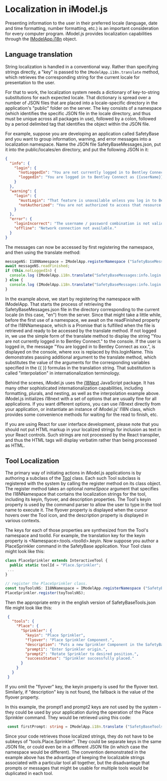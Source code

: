 # Localization in iModel.js

Presenting information to the user in their preferred locale (language, date and time formatting, number formatting, etc.) is an important consideration for every computer program. iModel.js provides localization capabilities through the [IModelApp.i18n]($frontend) object.

## Language translation

String localization is handled in a conventional way. Rather than specifying strings directly, a "key" is passed to the `IModelApp.i18n.translate` method, which retrieves the corresponding string for the current locale for presentation to the user.

For that to work, the localization system needs a dictionary of key-to-string substitutions for each expected locale. That dictionary is spread over a number of JSON files that are placed into a locale-specific directory in the application's "public" folder on the server. The key consists of a namespace (which identifies the specific JSON file in the locale directory, and thus must be unique across all packages in use), followed by a colon, followed by a period delimited tag that identifies the object within the JSON file.

For example, suppose you are developing an application called SafetyBase and you want to group information, warning, and error messages into a localization namespace. Name the JSON file SafetyBaseMessages.json, put it into the public/locales/en directory, and put the following JSON in it:

 ```json
 {
   "info": {
     "login": {
       "notLoggedIn": "You are not currently logged in to Bentley Connect.",
       "loggedIn": "You are logged in to Bentley Connect as {{userName}}."
     }
   },
   "warning": {
     "login": {
       "mustLogin": "That feature is unavailable unless you log in to Bentley Connect.",
       "notAuthorized": "You are not authorized to access that resource."
     }
   },
   "error": {
     "loginIncorrect": "The username / password combination is not valid.",
     "offline": "Network connection not available."
   }
 }
 ```

The messages can now be accessed by first registering the namespace, and then using the translate method:

```ts
messageNS: I18NNamespace = IModelApp.registerNamespace ("SafetyBaseMessages");
await messageNS.readFinished;
if (this.notLoggedIn) {
  console.log (IModelApp.i18n.translate("SafetyBaseMessages:info.login.loggedIn")
} else {
  console.log (IModelApp.i18n.translate("SafetyBaseMessages:info.login.notLoggedIn", {userName: this.loginName});
}
```

In the example above, we start by registering the namespace with IModelApp. That starts the process of retrieving the SafetyBaseMessages.json file in the directory corresponding to the current locale (in this case, "en") from the server. Since that might take a little while, before the first use of a namespace, we await on the readFinished property of the I18NNamespace, which is a Promise that is fulfilled when the file is retrieved and ready to be accessed by the translate method. If not logged in, we use the simple form of the translate method to display the string "You are not currently logged in to Bentley Connect." to the console. If the user is logged in, the message "You are logged in to Bentley Connect as xxx.", is displayed on the console, where xxx is replaced by this.loginName. This demonstrates passing additional argument to the translate method, which substitutes the value of the arguments for the corresponding variables specified in the {{ }} formulas in the translation string. That substitution is called "interpolation" in internationalization terminology.

Behind the scenes, iModel.js uses the [i18Next](http://www.i18next.com) JavaScript package. It has many other sophisticated internationalization capabilities, including formatting, plurals, and nesting, as well as the interpolation example above. iModel.js initializes i18next with a set of options that are usually fine for all applications. If you want different options, you can use i18next directly from your application, or instantiate an instance of iModel.js' I18N class, which provides some convenience methods for waiting for the read to finish, etc.

If you are using React for user interface development, please note that you should not put HTML markup in your localized strings for inclusion as text in your React controls. Such strings are not processed by the React transpiler, and thus the HTML tags will display verbatim rather than being processed as HTML.

## Tool Localization

The primary way of initiating actions in iModel.js applications is by authoring a subclass of the [Tool](./Tools) class. Each such Tool subclass is registered with the system by calling the register method on its class object. The register method takes an optional *nameSpace* argument that specifies the I18NNamespace that contains the localization strings for the tool, including its keyin, flyover, and description properties. The Tool's keyin property is used by the command parser to allow the user to type in the tool name to execute it. The flyover property is displayed when the cursor hovers over the Tool icon, and the description property is displayed in various contexts.

The keys for each of those properties are synthesized from the Tool's namespace and toolId. For example, the translation key for the keyin property is \<Namespace\>:tools.\<toolId\>.keyin. Now suppose you author a PlaceSprinkler command in the SafetyBase application. Your Tool class might look like this:

```ts
class PlaceSprinkler extends InteractiveTool {
  public static toolId = "Place.Sprinkler";
 ...
}

// register the PlaceSprinkler class.
const toyToolsNS: I18NNamespace = IModelApp.registerNamespace ("SafetyBaseTools");
PlaceSprinkler.register(toyToolsNS);
```

Then the appropriate entry in the english version of SafetyBaseTools.json file might look like this:

```json
 {
   "tools": {
     "Place": {
       "Sprinkler": {
         "keyin": "Place Sprinkler",
         "flyover": "Place Sprinkler Component.",
         "description": "Puts a new Sprinkler Component in the SafetyBase System.",
         "prompt1": "Enter Sprinkler origin.",
         "prompt2": "Rotate Sprinkler to desired position.",
         "successStatus": "Sprinkler successfully placed."
       }
     }
   }
 }
 ```

If you omit the "flyover" key, the keyin property is used for the flyover text. Similarly, if "description" key is not found, the fallback is the value of the flyover property.

In this example, the prompt1 and prompt2 keys are not used by the system - they could be used by your application during the operation of the Place Sprinkler command. They would be retrieved using this code:

```ts
 const firstPrompt: string = IModelApp.i18n.translate ("SafetyBaseTools:Place.Sprinkler.prompt1");
```

Since your code retrieves those localized strings, they do not have to be subkeys of "tools.Place.Sprinkler". They could be separate keys in the same JSON file, or could even be in a different JSON file (in which case the namespace would be different). The convention demonstrated in the example above has the advantage of keeping the localizable strings associated with a particular tool all together, but the disadvantage that prompts or messages that might be usable for multiple tools would be duplicated in each tool.
